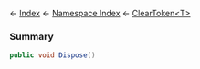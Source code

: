 ← [Index](Api-Index) ← [Namespace Index](Namespace-Index) ← [ClearToken&lt;T&gt;](System.Collections.Generic.ClearToken`1)

### Summary

```csharp
public void Dispose()
```

